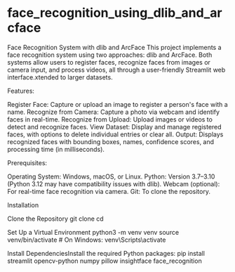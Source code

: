 # face_recognition_using_dlib_and_arcface
Face Recognition System with dlib and ArcFace
This project implements a face recognition system using two approaches: dlib and ArcFace. Both systems allow users to register faces, recognize faces from images or camera input, and process videos, all through a user-friendly Streamlit web interface.xtended to larger datasets.

Features:

Register Face: Capture or upload an image to register a person's face with a name.
Recognize from Camera: Capture a photo via webcam and identify faces in real-time.
Recognize from Upload: Upload images or videos to detect and recognize faces.
View Dataset: Display and manage registered faces, with options to delete individual entries or clear all.
Output: Displays recognized faces with bounding boxes, names, confidence scores, and processing time (in milliseconds).

Prerequisites:

Operating System: Windows, macOS, or Linux.
Python: Version 3.7–3.10 (Python 3.12 may have compatibility issues with dlib).
Webcam (optional): For real-time face recognition via camera.
Git: To clone the repository.


Installation

Clone the Repository
git clone <repository-url>
cd <repository-name>


Set Up a Virtual Environment
python3 -m venv venv
source venv/bin/activate  # On Windows: venv\Scripts\activate


Install DependenciesInstall the required Python packages:
pip install streamlit opencv-python numpy pillow insightface face_recognition


